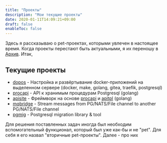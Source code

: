 ```yaml
---
title: "Проекты"
description: "Мои текущие проекты"
date: 2020-01-11T14:09:21+09:00
draft: false
enableToc: false
---
```


Здесь я рассказываю о pet-проектах, которыми увлечен в настоящее время. Когда проекты перестают быть актуальными, я их переношу в [Архив](/archive/projects/).
Итак,

## Текущие проекты

* [dopos](https://dopos.github.io/) - Настройка и развёртывание docker-приложений на выделенном сервере (docker, make, golang, gitea, traefik, postgresql)
* [procapi](https://github.com/apisite/procapi) - API к хранимым процедурам Postgresql (golang)
* [apisite](https://github.com/apisite/apisite) - Фреймворк на основе [procapi](https://github.com/apisite/procapi) и [apitpl](https://github.com/apisite/apitpl) (golang)
* [mqbridge](https://github.com/LeKovr/mqbridge) - Stream messages from PG/NATS/File channel to another PG/NATS/File channel
* [pgmig](https://github.com/pgmig/pgmig) - Postgresql migration library & tool

Для решения поставленных задач иногда был необходим вспомогательный функционал, который был уже как-бы и не "pet". Для себя я его назвал "вторичные pet-проекты". Далее - про них

